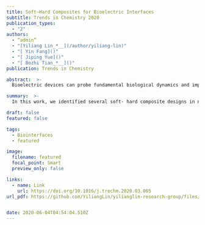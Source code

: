 ```yaml
---
title: Soft–Hard Composites for Bioelectric Interfaces
subtitle: Trends in Chemistry 2020
publication_types:
  - "2"
authors:
  - “admin”
  - "[Yiliang Lin_*__](/author/yiliang-lin)"
  - "[ Yin Fang]()"
  - "[ Jiping Yue]()"
  - "[ Bozhi Tian_*__]()"
publication: Trends in Chemistry

abstract:  >-
  Bioelectric devices can probe fundamental biological dynamics and improve the lives of human beings. However, direct application of traditional rigid electronics onto soft tissues can cause signal transduction and biocompatibility issues. One common mitigation strategy is the use of soft–hard composites to form more biocompatible interfaces with target cells or tissues. Here, we identify several soft–hard composite designs in naturally occurring systems. We use these designs to categorize the existing bioelectric interfaces and to suggest future opportunities. We discuss the utility of soft–hard composites for a variety of interfaces, such as in vitro and in vivo electronic or optoelectronic sensing and genetic and nongenetic modulation. We end the review by proposing new soft–hard composites for future bioelectric studies.

summary:  >-
  In this work, we identified several soft- hard composite designs in naturally occurring systems, and we use these designs to categorize the existing bioelectric interfaces and to suggest future opportunities in bioelectric studies.

draft: false
featured: false

tags:
  - Biointerfaces
  - featured

image:
  filename: featured
  focal_point: Smart
  preview_only: false

links:
  - name: Link
    url: https://doi.org/10.1016/j.trechm.2020.03.005
url_pdf: https://github.com/YiliangLin/yilianglin-research-group/files/9957784/Lin.et.al.-.2020.-.Soft.Hard.Composites.for.Bioelectric.Interfaces.pdf


date: 2020-06-04T04:54:04.510Z
---
```


